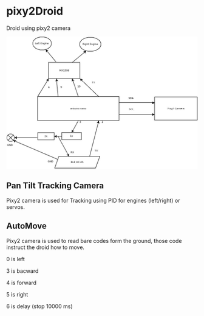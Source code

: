 # pixy2Droid

Droid using pixy2 camera


![Logical Connections](docs/logical_connections.jpeg)

## Pan Tilt Tracking Camera

Pixy2 camera is used for Tracking using PID for engines (left/right) or servos.


## AutoMove

Pixy2 camera is used to read bare codes form the ground, those code instruct the droid how to move.

0 is left

3 is bacward

4 is forward

5 is right

6 is delay (stop 10000 ms)
